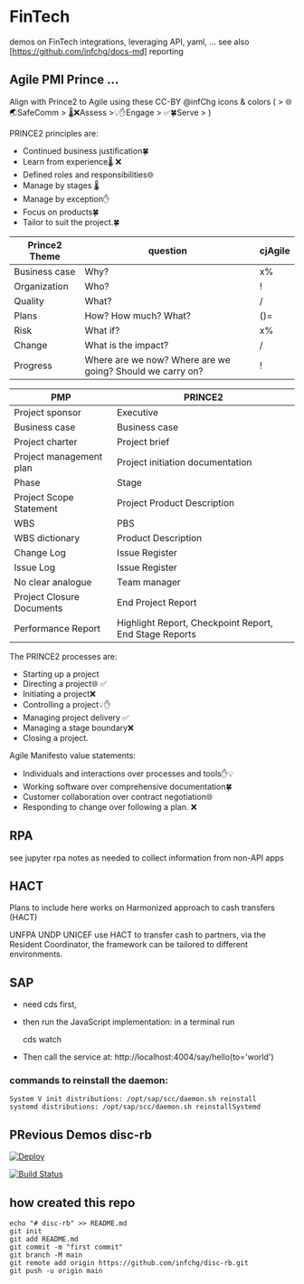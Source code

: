 # FinTech

demos on FinTech integrations, leveraging API, yaml, ... see also [https://github.com/infchg/docs-md] reporting 

## Agile PMI Prince ...

Align with Prince2 to Agile using these CC-BY @infChg icons & colors ( > 🌐🌏SafeComm > 🌡❌Assess >💡✋Engage > ✅🍀Serve > )

PRINCE2 principles are:

-   Continued business justification🍀
-   Learn from experience🌡 ❌
-   Defined roles and responsibilities🌐
-   Manage by stages 🌡
-   Manage by exception✋
-   Focus on products🍀
-   Tailor to suit the project.🍀

Prince2 Theme	|	question	|	cjAgile
---|---|---
Business case	|	Why?	|	x%
Organization	|	Who?	|	!
Quality	|	What?	|	/
Plans	|	How? How much? What?	|	()=
Risk	|	What if?	|	x%
Change	|	What is the impact?	|	/
Progress	|	Where are we now? Where are we going? Should we carry on?	|	!


PMP	|	PRINCE2
---|---
Project sponsor	|	Executive
Business case	|	Business case
Project charter	|	Project brief
Project management plan	|	Project initiation documentation
Phase	|	Stage
Project Scope Statement	|	Project Product Description
WBS	|	PBS
WBS dictionary	|	Product Description
Change Log	|	Issue Register
Issue Log	|	Issue Register
No clear analogue	|	Team manager
Project Closure Documents	|	End Project Report
Performance Report	|	Highlight Report, Checkpoint Report, End Stage Reports

The PRINCE2 processes are:

-   Starting up a project
-   Directing a project🌐 ✅
-   Initiating a project❌
-   Controlling a project💡✋
-   Managing project delivery ✅
-   Managing a stage boundary❌
-   Closing a project.

Agile Manifesto value statements:

-   Individuals and interactions over processes and tools✋💡
-   Working software over comprehensive documentation🍀
-   Customer collaboration over contract negotiation🌐
-   Responding to change over following a plan. ❌



## RPA

see jupyter rpa notes as needed to collect information from non-API apps

## HACT

Plans to include here works on Harmonized approach to cash transfers (HACT)


 UNFPA UNDP UNICEF use HACT to transfer cash to partners, via the Resident Coordinator, the framework can be tailored to different environments.

## SAP

- need cds first,
- then run the JavaScript implementation: in a terminal run 

    cds watch
    
    
 - Then call the service at: http://localhost:4004/say/hello(to='world')


### commands to reinstall the daemon:

    System V init distributions: /opt/sap/scc/daemon.sh reinstall
    systemd distributions: /opt/sap/scc/daemon.sh reinstallSystemd

## PRevious Demos disc-rb


[![Deploy](https://www.herokucdn.com/deploy/button.png)](https://heroku.com/deploy?template=https://github.com/infchg/FinTech)

[![Build Status](https://travis-ci.org/infchg/FinTech.svg?branch=master)](https://travis-ci.org/infchg/FinTech)


## how  created this repo 

```
echo "# disc-rb" >> README.md
git init
git add README.md
git commit -m "first commit"
git branch -M main
git remote add origin https://github.com/infchg/disc-rb.git
git push -u origin main
```

